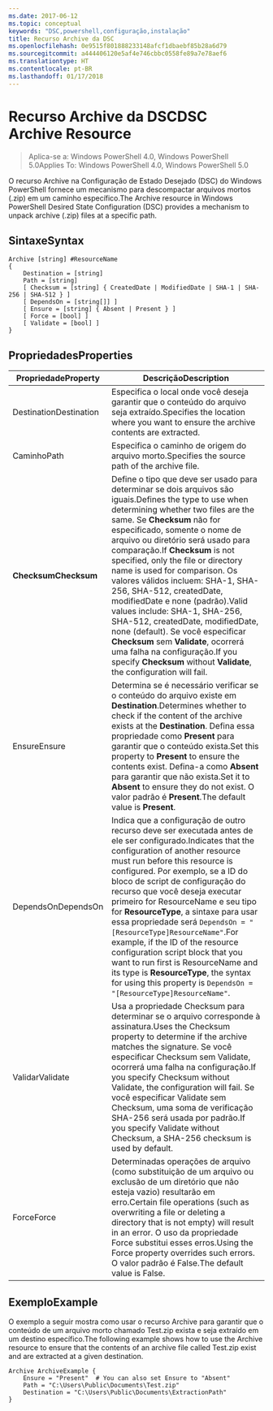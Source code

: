 ```yaml
---
ms.date: 2017-06-12
ms.topic: conceptual
keywords: "DSC,powershell,configuração,instalação"
title: Recurso Archive da DSC
ms.openlocfilehash: 0e9515f801888233148afcf1dbaebf85b28a6d79
ms.sourcegitcommit: a444406120e5af4e746cbbc0558fe89a7e78aef6
ms.translationtype: HT
ms.contentlocale: pt-BR
ms.lasthandoff: 01/17/2018
---
```

# <a name="dsc-archive-resource"></a><span data-ttu-id="f63b7-103">Recurso Archive da DSC</span><span class="sxs-lookup"><span data-stu-id="f63b7-103">DSC Archive Resource</span></span>

> <span data-ttu-id="f63b7-104">Aplica-se a: Windows PowerShell 4.0, Windows PowerShell 5.0</span><span class="sxs-lookup"><span data-stu-id="f63b7-104">Applies To: Windows PowerShell 4.0, Windows PowerShell 5.0</span></span>

<span data-ttu-id="f63b7-105">O recurso Archive na Configuração de Estado Desejado (DSC) do Windows PowerShell fornece um mecanismo para descompactar arquivos mortos (.zip) em um caminho específico.</span><span class="sxs-lookup"><span data-stu-id="f63b7-105">The Archive resource in Windows PowerShell Desired State Configuration (DSC) provides a mechanism to unpack archive (.zip) files at a specific path.</span></span>

## <a name="syntax"></a><span data-ttu-id="f63b7-106">Sintaxe</span><span class="sxs-lookup"><span data-stu-id="f63b7-106">Syntax</span></span>
```MOF
Archive [string] #ResourceName
{
    Destination = [string]
    Path = [string]
    [ Checksum = [string] { CreatedDate | ModifiedDate | SHA-1 | SHA-256 | SHA-512 } ]
    [ DependsOn = [string[]] ]
    [ Ensure = [string] { Absent | Present } ]
    [ Force = [bool] ]
    [ Validate = [bool] ]
}
```

## <a name="properties"></a><span data-ttu-id="f63b7-107">Propriedades</span><span class="sxs-lookup"><span data-stu-id="f63b7-107">Properties</span></span>

|  <span data-ttu-id="f63b7-108">Propriedade</span><span class="sxs-lookup"><span data-stu-id="f63b7-108">Property</span></span>  |  <span data-ttu-id="f63b7-109">Descrição</span><span class="sxs-lookup"><span data-stu-id="f63b7-109">Description</span></span>   |
|---|---|
| <span data-ttu-id="f63b7-110">Destination</span><span class="sxs-lookup"><span data-stu-id="f63b7-110">Destination</span></span>| <span data-ttu-id="f63b7-111">Especifica o local onde você deseja garantir que o conteúdo do arquivo seja extraído.</span><span class="sxs-lookup"><span data-stu-id="f63b7-111">Specifies the location where you want to ensure the archive contents are extracted.</span></span>|
| <span data-ttu-id="f63b7-112">Caminho</span><span class="sxs-lookup"><span data-stu-id="f63b7-112">Path</span></span>| <span data-ttu-id="f63b7-113">Especifica o caminho de origem do arquivo morto.</span><span class="sxs-lookup"><span data-stu-id="f63b7-113">Specifies the source path of the archive file.</span></span>|
| <span data-ttu-id="f63b7-114">__Checksum__</span><span class="sxs-lookup"><span data-stu-id="f63b7-114">__Checksum__</span></span>| <span data-ttu-id="f63b7-115">Define o tipo que deve ser usado para determinar se dois arquivos são iguais.</span><span class="sxs-lookup"><span data-stu-id="f63b7-115">Defines the type to use when determining whether two files are the same.</span></span> <span data-ttu-id="f63b7-116">Se __Checksum__ não for especificado, somente o nome de arquivo ou diretório será usado para comparação.</span><span class="sxs-lookup"><span data-stu-id="f63b7-116">If __Checksum__ is not specified, only the file or directory name is used for comparison.</span></span> <span data-ttu-id="f63b7-117">Os valores válidos incluem: SHA-1, SHA-256, SHA-512, createdDate, modifiedDate e none (padrão).</span><span class="sxs-lookup"><span data-stu-id="f63b7-117">Valid values include: SHA-1, SHA-256, SHA-512, createdDate, modifiedDate, none (default).</span></span> <span data-ttu-id="f63b7-118">Se você especificar __Checksum__ sem __Validate__, ocorrerá uma falha na configuração.</span><span class="sxs-lookup"><span data-stu-id="f63b7-118">If you specify __Checksum__ without __Validate__, the configuration will fail.</span></span>|
| <span data-ttu-id="f63b7-119">Ensure</span><span class="sxs-lookup"><span data-stu-id="f63b7-119">Ensure</span></span>| <span data-ttu-id="f63b7-120">Determina se é necessário verificar se o conteúdo do arquivo existe em __Destination__.</span><span class="sxs-lookup"><span data-stu-id="f63b7-120">Determines whether to check if the content of the archive exists at the __Destination__.</span></span> <span data-ttu-id="f63b7-121">Defina essa propriedade como __Present__ para garantir que o conteúdo exista.</span><span class="sxs-lookup"><span data-stu-id="f63b7-121">Set this property to __Present__ to ensure the contents exist.</span></span> <span data-ttu-id="f63b7-122">Defina-a como __Absent__ para garantir que não exista.</span><span class="sxs-lookup"><span data-stu-id="f63b7-122">Set it to __Absent__ to ensure they do not exist.</span></span> <span data-ttu-id="f63b7-123">O valor padrão é __Present__.</span><span class="sxs-lookup"><span data-stu-id="f63b7-123">The default value is __Present__.</span></span>|
| <span data-ttu-id="f63b7-124">DependsOn</span><span class="sxs-lookup"><span data-stu-id="f63b7-124">DependsOn</span></span> | <span data-ttu-id="f63b7-125">Indica que a configuração de outro recurso deve ser executada antes de ele ser configurado.</span><span class="sxs-lookup"><span data-stu-id="f63b7-125">Indicates that the configuration of another resource must run before this resource is configured.</span></span> <span data-ttu-id="f63b7-126">Por exemplo, se a ID do bloco de script de configuração do recurso que você deseja executar primeiro for ResourceName e seu tipo for __ResourceType__, a sintaxe para usar essa propriedade será `DependsOn = "[ResourceType]ResourceName"`.</span><span class="sxs-lookup"><span data-stu-id="f63b7-126">For example, if the ID of the resource configuration script block that you want to run first is ResourceName and its type is __ResourceType__, the syntax for using this property is `DependsOn = "[ResourceType]ResourceName"`.</span></span>|
| <span data-ttu-id="f63b7-127">Validar</span><span class="sxs-lookup"><span data-stu-id="f63b7-127">Validate</span></span>| <span data-ttu-id="f63b7-128">Usa a propriedade Checksum para determinar se o arquivo corresponde à assinatura.</span><span class="sxs-lookup"><span data-stu-id="f63b7-128">Uses the Checksum property to determine if the archive matches the signature.</span></span> <span data-ttu-id="f63b7-129">Se você especificar Checksum sem Validate, ocorrerá uma falha na configuração.</span><span class="sxs-lookup"><span data-stu-id="f63b7-129">If you specify Checksum without Validate, the configuration will fail.</span></span> <span data-ttu-id="f63b7-130">Se você especificar Validate sem Checksum, uma soma de verificação SHA-256 será usada por padrão.</span><span class="sxs-lookup"><span data-stu-id="f63b7-130">If you specify Validate without Checksum, a SHA-256 checksum is used by default.</span></span>|
| <span data-ttu-id="f63b7-131">Force</span><span class="sxs-lookup"><span data-stu-id="f63b7-131">Force</span></span>| <span data-ttu-id="f63b7-132">Determinadas operações de arquivo (como substituição de um arquivo ou exclusão de um diretório que não esteja vazio) resultarão em erro.</span><span class="sxs-lookup"><span data-stu-id="f63b7-132">Certain file operations (such as overwriting a file or deleting a directory that is not empty) will result in an error.</span></span> <span data-ttu-id="f63b7-133">O uso da propriedade Force substitui esses erros.</span><span class="sxs-lookup"><span data-stu-id="f63b7-133">Using the Force property overrides such errors.</span></span> <span data-ttu-id="f63b7-134">O valor padrão é False.</span><span class="sxs-lookup"><span data-stu-id="f63b7-134">The default value is False.</span></span>|

## <a name="example"></a><span data-ttu-id="f63b7-135">Exemplo</span><span class="sxs-lookup"><span data-stu-id="f63b7-135">Example</span></span>

<span data-ttu-id="f63b7-136">O exemplo a seguir mostra como usar o recurso Archive para garantir que o conteúdo de um arquivo morto chamado Test.zip exista e seja extraído em um destino específico.</span><span class="sxs-lookup"><span data-stu-id="f63b7-136">The following example shows how to use the Archive resource to ensure that the contents of an archive file called Test.zip exist and are extracted at a given destination.</span></span>

```
Archive ArchiveExample {
    Ensure = "Present"  # You can also set Ensure to "Absent"
    Path = "C:\Users\Public\Documents\Test.zip"
    Destination = "C:\Users\Public\Documents\ExtractionPath"
}
```

